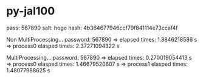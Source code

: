 # py-jal100

pass: 567890
salt: hoge
hash: 4b364677946ccf79f841114e73ccaf4f

Non MultiProcessing...
password: 567890
=> elapsed times: 1.3846218586 s
=> process0 elasped times: 2.37271094322 s

MultiProcessing...
password: 567890
=> elapsed times: 0.270019054413 s
=> process0 elasped times: 1.46679520607 s
=> process1 elasped times: 1.48077988625 s